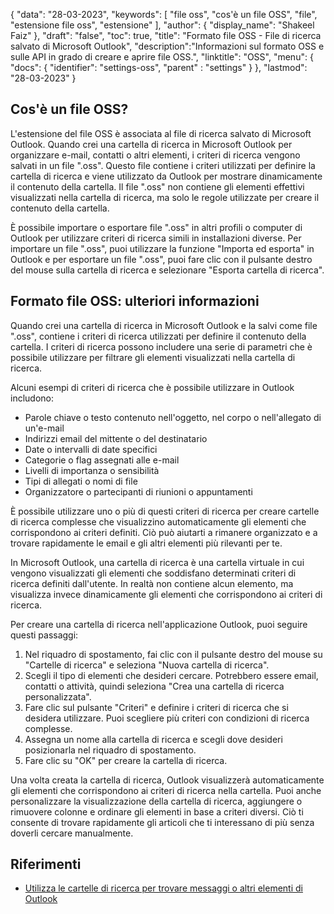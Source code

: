 {
"data": "28-03-2023",
  "keywords": [
"file oss",
"cos'è un file OSS",
"file",
"estensione file oss",
"estensione"
],
  "author": {
"display_name": "Shakeel Faiz"
},
"draft": "false",
"toc": true,
"title": "Formato file OSS - File di ricerca salvato di Microsoft Outlook",
  "description":"Informazioni sul formato OSS e sulle API in grado di creare e aprire file OSS.",
"linktitle": "OSS",
  "menu": {
    "docs": {
      "identifier": "settings-oss",
"parent" : "settings"
}
},
"lastmod": "28-03-2023"
}

## Cos'è un file OSS?

L'estensione del file OSS è associata al file di ricerca salvato di Microsoft Outlook. Quando crei una cartella di ricerca in Microsoft Outlook per organizzare e-mail, contatti o altri elementi, i criteri di ricerca vengono salvati in un file ".oss". Questo file contiene i criteri utilizzati per definire la cartella di ricerca e viene utilizzato da Outlook per mostrare dinamicamente il contenuto della cartella. Il file ".oss" non contiene gli elementi effettivi visualizzati nella cartella di ricerca, ma solo le regole utilizzate per creare il contenuto della cartella.

È possibile importare o esportare file ".oss" in altri profili o computer di Outlook per utilizzare criteri di ricerca simili in installazioni diverse. Per importare un file ".oss", puoi utilizzare la funzione "Importa ed esporta" in Outlook e per esportare un file ".oss", puoi fare clic con il pulsante destro del mouse sulla cartella di ricerca e selezionare "Esporta cartella di ricerca".

## Formato file OSS: ulteriori informazioni

Quando crei una cartella di ricerca in Microsoft Outlook e la salvi come file ".oss", contiene i criteri di ricerca utilizzati per definire il contenuto della cartella. I criteri di ricerca possono includere una serie di parametri che è possibile utilizzare per filtrare gli elementi visualizzati nella cartella di ricerca.

Alcuni esempi di criteri di ricerca che è possibile utilizzare in Outlook includono:

- Parole chiave o testo contenuto nell'oggetto, nel corpo o nell'allegato di un'e-mail
- Indirizzi email del mittente o del destinatario
- Date o intervalli di date specifici
- Categorie o flag assegnati alle e-mail
- Livelli di importanza o sensibilità
- Tipi di allegati o nomi di file
- Organizzatore o partecipanti di riunioni o appuntamenti

È possibile utilizzare uno o più di questi criteri di ricerca per creare cartelle di ricerca complesse che visualizzino automaticamente gli elementi che corrispondono ai criteri definiti. Ciò può aiutarti a rimanere organizzato e a trovare rapidamente le email e gli altri elementi più rilevanti per te.

In Microsoft Outlook, una cartella di ricerca è una cartella virtuale in cui vengono visualizzati gli elementi che soddisfano determinati criteri di ricerca definiti dall'utente. In realtà non contiene alcun elemento, ma visualizza invece dinamicamente gli elementi che corrispondono ai criteri di ricerca.

Per creare una cartella di ricerca nell'applicazione Outlook, puoi seguire questi passaggi:

1. Nel riquadro di spostamento, fai clic con il pulsante destro del mouse su "Cartelle di ricerca" e seleziona "Nuova cartella di ricerca".
2. Scegli il tipo di elementi che desideri cercare. Potrebbero essere email, contatti o attività, quindi seleziona "Crea una cartella di ricerca personalizzata".
3. Fare clic sul pulsante "Criteri" e definire i criteri di ricerca che si desidera utilizzare. Puoi scegliere più criteri con condizioni di ricerca complesse.
4. Assegna un nome alla cartella di ricerca e scegli dove desideri posizionarla nel riquadro di spostamento.
5. Fare clic su "OK" per creare la cartella di ricerca.

Una volta creata la cartella di ricerca, Outlook visualizzerà automaticamente gli elementi che corrispondono ai criteri di ricerca nella cartella. Puoi anche personalizzare la visualizzazione della cartella di ricerca, aggiungere o rimuovere colonne e ordinare gli elementi in base a criteri diversi. Ciò ti consente di trovare rapidamente gli articoli che ti interessano di più senza doverli cercare manualmente.

## Riferimenti
* [Utilizza le cartelle di ricerca per trovare messaggi o altri elementi di Outlook](https://support.microsoft.com/en-us/office/use-search-folders-to-find-messages-or-other-outlook-items-c1807038-01e4-475e-8869-0ccab0a56dc5)


